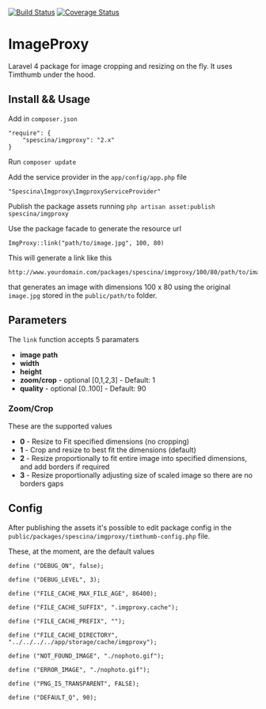 [![Build Status](https://travis-ci.org/spescina/imgproxy.svg?branch=develop)](https://travis-ci.org/spescina/imgproxy)
[![Coverage Status](https://coveralls.io/repos/spescina/imgproxy/badge.png?branch=develop)](https://coveralls.io/r/spescina/imgproxy?branch=develop)
# ImageProxy  

Laravel 4 package for image cropping and resizing on the fly. It uses Timthumb under the hood.

## Install && Usage

Add in `composer.json`  
```
"require": {
    "spescina/imgproxy": "2.x"
}
```

Run `composer update`  

Add the service provider in the `app/config/app.php` file  
```
"Spescina\Imgproxy\ImgproxyServiceProvider"
```

Publish the package assets running `php artisan asset:publish spescina/imgproxy`

Use the package facade to generate the resource url
```
ImgProxy::link("path/to/image.jpg", 100, 80)
```
This will generate a link like this
```
http://www.yourdomain.com/packages/spescina/imgproxy/100/80/path/to/image.jpg
```
that generates an image with dimensions 100 x 80 using the original `image.jpg` stored in the `public/path/to` folder.  

## Parameters

The `link` function accepts 5 paramaters
* __image path__
* __width__
* __height__
* __zoom/crop__ - optional [0,1,2,3] - Default: 1
* __quality__ - optional [0..100] - Default: 90

### Zoom/Crop
These are the supported values
* __0__ - Resize to Fit specified dimensions (no cropping)	
* __1__	- Crop and resize to best fit the dimensions (default)
* __2__	- Resize proportionally to fit entire image into specified dimensions, and add borders if required
* __3__	- Resize proportionally adjusting size of scaled image so there are no borders gaps

## Config

After publishing the assets it's possible to edit package config in the `public/packages/spescina/imgproxy/timthumb-config.php` file.  

These, at the moment, are the default values
```
define ("DEBUG_ON", false);

define ("DEBUG_LEVEL", 3);

define ("FILE_CACHE_MAX_FILE_AGE", 86400);

define ("FILE_CACHE_SUFFIX", ".imgproxy.cache");

define ("FILE_CACHE_PREFIX", "");

define ("FILE_CACHE_DIRECTORY", "../../../../app/storage/cache/imgproxy");

define ("NOT_FOUND_IMAGE", "./nophoto.gif");

define ("ERROR_IMAGE", "./nophoto.gif");

define ("PNG_IS_TRANSPARENT", FALSE);

define ("DEFAULT_Q", 90);
```
